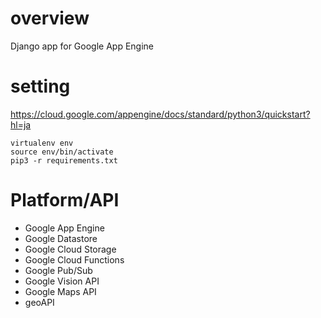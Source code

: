 # overview
Django app for Google App Engine

# setting
https://cloud.google.com/appengine/docs/standard/python3/quickstart?hl=ja

```python3
virtualenv env
source env/bin/activate
pip3 -r requirements.txt
```

# Platform/API 
- Google App Engine
- Google Datastore
- Google Cloud Storage
- Google Cloud Functions
- Google Pub/Sub
- Google Vision API
- Google Maps API
- geoAPI

